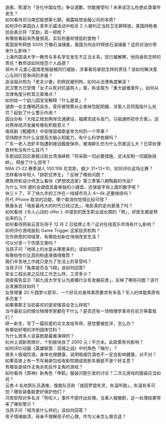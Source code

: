 迪奥、陈漫为「丑化中国女性」争议道歉，你能接受吗？未来该怎么杜绝此类事件发生？  
如何看待司马南怼联想第七期，揭露联想金融公司的本质?  
如何评价美国白人青年示威活动中枪杀 2 人被判正当防卫无罪释放，美国持枪者协会表示将「奖励」其一把枪？  
有哪些看起来热量很高，实际热量却很低的食物？  
美国宣布释放 5000 万桶石油储备，美国为何此时释放石油储备？这将对油价带来什么影响？  
上海外国语大学一教师与多名学生发生不正当关系，现已被解聘，他将承担怎样的责任？教师该如何规范个人品德？  
郑州 8 元爱心面馆老板疑被同行威胁，涉事者将承担怎样的责任？该如何解决爱心与同行竞争间的矛盾？  
造谣祖孙照为「老夫少妻」的网民被刑拘，如何从法律角度解读？  
武汉警方已受理「女子以死对抗遛狗人」案，称该案为「重大疑难案件」，如何从法律角度分析其立案难点？  
如何给一个幼儿园宝宝解释「什么是爱」？  
湖南一女主播喝药自杀，骨灰被殡葬从业者掉包配阴婚，涉案人员将面临什么处罚？起到了什么警示作用？  
国台办称「大陆正规划两岸交通建设，福建完成与金门、马祖通桥初步方案」，这对两岸经济发展有哪些积极意义？  
电视剧《甄嬛传》中安陵容唱歌皇帝为何扔一个苹果？  
坚持跑步为什么会提高大脑认知能力，有什么科学依据吗？  
广东一老人洗虾手指遭刺被迫截肢保命，被海鲜扎伤为什么伤害这么大？日常处理食材有没有什么技巧？  
东部战区回应美舰过航台湾海峡称「将采取一切必要措施，坚决反制一切威胁挑衅」，释放了什么信号？  
NBA 21-22 赛季湖人 100:106 尼克斯，威少 31+13+10，如何评价这场比赛？  
怎样看待年轻人「辞职式养生」？反映了哪些问题？  
建筑师和设计师怎么看待《梦想改造家》第三季第八期陶磊的作品?  
为什么 108 键的全键盘具备单独的小键盘，还保留字母上面的数字呢？  
快三十了，干了快九年的工作在一线城市月入 4～6k 还要继续吗？  
历代 iPhone 取消的功能，哪个取消你觉得比较可惜？  
蔡康永说「电影最伟大的时代已经过去」，电影真的走向衰落了吗？  
如何看待《令人心动的 offer 》中提到的医生职业成长期的「熬」，好医生都是熬出来的么？  
如何看待网易云音乐将于 12 月 2 日挂牌上市？这对在线音乐市场有什么影响？  
如何评价游戏扳机 Game Trigger 这家投资机构？  
在你熟悉的领域里，有哪些创新在悄悄改变生活？  
可以分享一下伤感文案吗？  
当孩子问「地球上的水是从哪里来的」该如何回答?  
有哪些性价比高的粉底液值得推荐？  
我们辛苦地工作就只是为了生活上的享受吗？  
当孩子问「鱼类是否会飞翔」该如何回答?  
安全工程出来之后找工作怎么样，工资多少？  
调查报告显示「超九成大学生认为直播行业有发展前景」，反映了哪些问题？该行业发展现状如何？  
女孩增重 20 斤圆梦火箭军，一个好兵对身体素质要求有多高？军人的体能素质有多厉害？  
如果果郡王当初喜欢的是安陵容会怎么样呢?  
当今最前沿的理论物理学家都在干什么？是否还有一场物理学革命在前方等着我们？  
研一新生，写了一篇较差的论文发给导师，感觉要被批评，怎么办？  
有哪些好喝的冲剂固体饮料？  
为什么很多人说喜剧是最难演绎的？  
杭州上调新房限价，个别板块涨了 2000 元 / 平方米。此政策有何影响？  
如何评价动画《英雄联盟：双城之战》中的角色「梅尔」？  
很多人吸烟饮酒，身体也很健康，说明吸烟饮酒也不一定会影响健康，对不对？  
如果高铁上有一节车厢承包给电影院搞成观影车厢是不是个好主意？  
有哪些是续作主角杀死前作主角的游戏？  
如何看待《原神》新角色「申鹤」服装问题引发的讨论？二次元游戏的服装应当如何？  
云南 4 名地质队员遇难，搜救队员称「或因罗盘失灵，失温所致」，失温有多可怕？哪些装备能更好保护他们？  
河南安阳对多名涉「狗咬人」事件干部作出处理，当事人被撤职，这一处理结果带来了哪些警示？  
当孩子问「城市是什么样的」该如何回答？  
孩子情绪崩溃，母亲不理解孩子的心理，作为父亲怎么做合适？  
